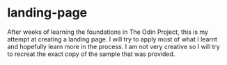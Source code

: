 # landing-page
After weeks of learning the foundations in The Odin Project, this is my attempt at creating a landing page. I will try to apply most of what I learnt and hopefully learn more in the process. I am not very creative so I will try to recreat the exact copy of the sample that was provided. 